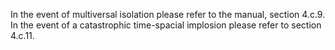 In the event of multiversal isolation please refer to the manual, section 4.c.9. In the event of a catastrophic time-spacial implosion please refer to section 4.c.11.